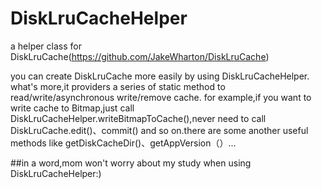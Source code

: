 # DiskLruCacheHelper
a helper class for DiskLruCache(https://github.com/JakeWharton/DiskLruCache)


you can create DiskLruCache more easily by using DiskLruCacheHelper.
what's more,it providers a series of static method to read/write/asynchronous write/remove cache.
for example,if you want to write cache to Bitmap,just call DiskLruCacheHelper.writeBitmapToCache(),never need to call DiskLruCache.edit()、commit() and so on.there are some another useful methods like getDiskCacheDir()、getAppVersion（）...

##in a word,mom won't worry about my study when using DiskLruCacheHelper:)

